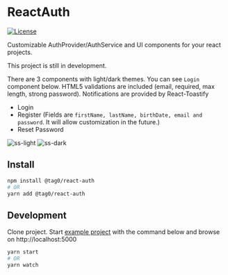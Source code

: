 # ReactAuth

[![License][license-src]][license-href]

Customizable AuthProvider/AuthService and UI components for your react projects.

This project is still in development.

There are 3 components with light/dark themes. You can see `Login` component below. HTML5 validations are included (email, required, max length, strong password). Notifications are provided by React-Toastify
- Login
- Register (Fields are `firstName, lastName, birthDate, email and password`. It will allow customization in the future.)
- Reset Password

![ss-light] ![ss-dark]

## Install

```bash
npm install @tag0/react-auth
# OR
yarn add @tag0/react-auth
```

## Development

Clone project. Start [example project] with the command below and browse on http://localhost:5000

```bash
yarn start
# OR
yarn watch
```

[license-src]: https://img.shields.io/badge/license-MIT-brightgreen.svg
[license-href]: LICENSE.md
[ss-light]: https://imagemarker.s3.eu-central-1.amazonaws.com/auth/light.png
[ss-dark]: https://imagemarker.s3.eu-central-1.amazonaws.com/auth/dark.png
[example project]: src/examples/Example.tsx
